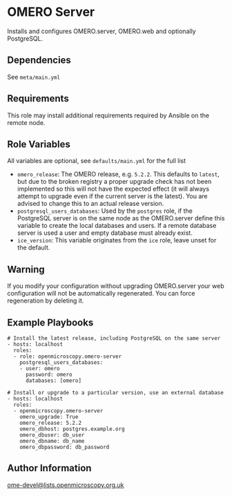 OMERO Server
============

Installs and configures OMERO.server, OMERO.web and optionally PostgreSQL.


Dependencies
------------

See `meta/main.yml`


Requirements
------------

This role may install additional requirements required by Ansible on the remote node.


Role Variables
--------------

All variables are optional, see `defaults/main.yml` for the full list

- `omero_release`: The OMERO release, e.g. `5.2.2`.
This defaults to `latest`, but due to the broken registry a proper upgrade check has not been implemented so this will not have the expected effect (it will always attempt to upgrade even if the current server is the latest).
You are advised to change this to an actual release version.
- `postgresql_users_databases`: Used by the `postgres` role, if the PostgreSQL server is on the same node as the OMERO.server define this variable to create the local databases and users.
If a remote database server is used a user and empty database must already exist.
- `ice_version`: This variable originates from the `ice` role, leave unset for the default.


Warning
-------

If you modify your configuration without upgrading OMERO.server your web configuration will not be automatically regenerated.
You can force regeneration by deleting it.


Example Playbooks
-----------------

    # Install the latest release, including PostgreSQL on the same server
    - hosts: localhost
      roles:
      - role: openmicroscopy.omero-server
        postgresql_users_databases:
        - user: omero
          password: omero
          databases: [omero]

    # Install or upgrade to a particular version, use an external database
    - hosts: localhost
      roles:
      - openmicroscopy.omero-server
        omero_upgrade: True
        omero_release: 5.2.2
        omero_dbhost: postgres.example.org
        omero_dbuser: db_user
        omero_dbname: db_name
        omero_dbpassword: db_password


Author Information
------------------

ome-devel@lists.openmicroscopy.org.uk
